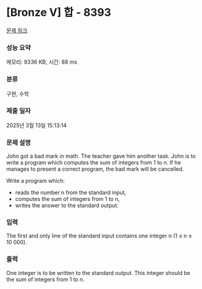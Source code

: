 # [Bronze V] 합 - 8393 

[문제 링크](https://www.acmicpc.net/problem/8393) 

### 성능 요약

메모리: 9336 KB, 시간: 88 ms

### 분류

구현, 수학

### 제출 일자

2025년 3월 13일 15:13:14

### 문제 설명

<p>John got a bad mark in math. The teacher gave him another task. John is to write a program which computes the sum of integers from 1 to n. If he manages to present a correct program, the bad mark will be cancelled.</p>

<p>Write a program which:</p>

<ul>
	<li>reads the number n from the standard input,</li>
	<li>computes the sum of integers from 1 to n,</li>
	<li>writes the answer to the standard output.</li>
</ul>

### 입력 

 <p>The first and only line of the standard input contains one integer n (1 ≤ n ≤ 10 000).</p>

<p> </p>

### 출력 

 <p>One integer is to be written to the standard output. This integer should be the sum of integers from 1 to n.</p>

